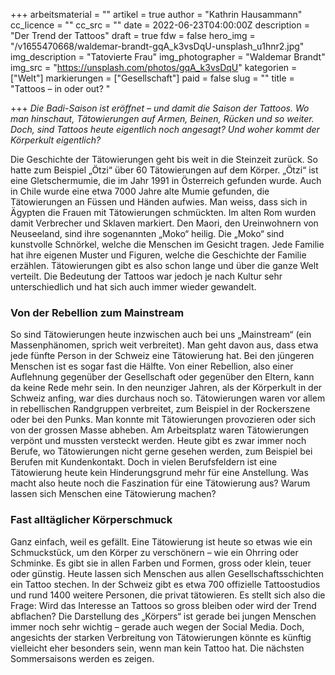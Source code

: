 +++
arbeitsmaterial = ""
artikel = true
author = "Kathrin Hausammann"
cc_licence = ""
cc_src = ""
date = 2022-06-23T04:00:00Z
description = "Der Trend der Tattoos"
draft = true
fdw = false
hero_img = "/v1655470668/waldemar-brandt-gqA_k3vsDqU-unsplash_u1hnr2.jpg"
img_description = "Tatovierte Frau"
img_photographer = "Waldemar Brandt"
img_src = "https://unsplash.com/photos/gqA_k3vsDqU"
kategorien = ["Welt"]
markierungen = ["Gesellschaft"]
paid = false
slug = ""
title = "Tattoos – in oder out? "

+++
_Die Badi-Saison ist eröffnet – und damit die Saison der Tattoos. Wo man hinschaut, Tätowierungen auf Armen, Beinen, Rücken und so weiter. Doch, sind Tattoos heute eigentlich noch angesagt? Und woher kommt der Körperkult eigentlich?_

Die Geschichte der Tätowierungen geht bis weit in die Steinzeit zurück. So hatte zum Beispiel „Ötzi“ über 60 Tätowierungen auf dem Körper. „Ötzi“ ist eine Gletschermumie, die im Jahr 1991 in Österreich gefunden wurde. Auch in Chile wurde eine etwa 7000 Jahre alte Mumie gefunden, die Tätowierungen an Füssen und Händen aufwies. Man weiss, dass sich in Ägypten die Frauen mit Tätowierungen schmückten. Im alten Rom wurden damit Verbrecher und Sklaven markiert. Den Maori, den Ureinwohnern von Neuseeland, sind ihre sogenannten „Moko“ heilig. Die „Moko“ sind kunstvolle Schnörkel, welche die Menschen im Gesicht tragen. Jede Familie hat ihre eigenen Muster und Figuren, welche die Geschichte der Familie erzählen. Tätowierungen gibt es also schon lange und über die ganze Welt verteilt. Die Bedeutung der Tattoos war jedoch je nach Kultur sehr unterschiedlich und hat sich auch immer wieder gewandelt.

### Von der Rebellion zum Mainstream

So sind Tätowierungen heute inzwischen auch bei uns „Mainstream“ (ein Massenphänomen, sprich weit verbreitet). Man geht davon aus, dass etwa jede fünfte Person in der Schweiz eine Tätowierung hat. Bei den jüngeren Menschen ist es sogar fast die Hälfte. Von einer Rebellion, also einer Auflehnung gegenüber der Gesellschaft oder gegenüber den Eltern, kann da keine Rede mehr sein. In den neunziger Jahren, als der Körperkult in der Schweiz anfing, war dies durchaus noch so. Tätowierungen waren vor allem in rebellischen Randgruppen verbreitet, zum Beispiel in der Rockerszene oder bei den Punks. Man konnte mit Tätowierungen provozieren oder sich von der grossen Masse abheben. Am Arbeitsplatz waren Tätowierungen verpönt und mussten versteckt werden. Heute gibt es zwar immer noch Berufe, wo Tätowierungen nicht gerne gesehen werden, zum Beispiel bei Berufen mit Kundenkontakt. Doch in vielen Berufsfeldern ist eine Tätowierung heute kein Hinderungsgrund mehr für eine Anstellung. Was macht also heute noch die Faszination für eine Tätowierung aus? Warum lassen sich Menschen eine Tätowierung machen?

### Fast alltäglicher Körperschmuck

Ganz einfach, weil es gefällt. Eine Tätowierung ist heute so etwas wie ein Schmuckstück, um den Körper zu verschönern – wie ein Ohrring oder Schminke. Es gibt sie in allen Farben und Formen, gross oder klein, teuer oder günstig. Heute lassen sich Menschen aus allen Gesellschaftsschichten ein Tattoo stechen. In der Schweiz gibt es etwa 700 offizielle Tattoostudios und rund 1400 weitere Personen, die privat tätowieren. Es stellt sich also die Frage: Wird das Interesse an Tattoos so gross bleiben oder wird der Trend abflachen? Die Darstellung des „Körpers“ ist gerade bei jungen Menschen immer noch sehr wichtig – gerade auch wegen der Social Media. Doch, angesichts der starken Verbreitung von Tätowierungen könnte es künftig vielleicht eher besonders sein, wenn man kein Tattoo hat. Die nächsten Sommersaisons werden es zeigen.